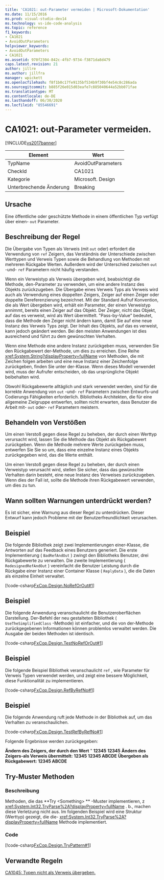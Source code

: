 ```yaml
---
title: 'CA1021: out-Parameter vermeiden | Microsoft-Dokumentation'
ms.date: 11/15/2016
ms.prod: visual-studio-dev14
ms.technology: vs-ide-code-analysis
ms.topic: reference
f1_keywords:
- CA1021
- AvoidOutParameters
helpviewer_keywords:
- AvoidOutParameters
- CA1021
ms.assetid: 970f2304-842c-4fb7-9734-f3871da8d479
caps.latest.revision: 21
author: jillre
ms.author: jillfra
manager: wpickett
ms.openlocfilehash: f8f1b0c17fe9135bf534b9f30bf4e54c8c286ada
ms.sourcegitcommit: b885f26e015d03eafe7c885040644a52bb071fae
ms.translationtype: MT
ms.contentlocale: de-DE
ms.lasthandoff: 06/30/2020
ms.locfileid: "85546691"
---
```

# <a name="ca1021-avoid-out-parameters"></a>CA1021: out-Parameter vermeiden.
[!INCLUDE[vs2017banner](../includes/vs2017banner.md)]

|Element|Wert|
|-|-|
|TypName|AvoidOutParameters|
|CheckId|CA1021|
|Kategorie|Microsoft. Design|
|Unterbrechende Änderung|Breaking|

## <a name="cause"></a>Ursache
 Eine öffentliche oder geschützte Methode in einem öffentlichen Typ verfügt über einen- `out` Parameter.

## <a name="rule-description"></a>Beschreibung der Regel
 Die Übergabe von Typen als Verweis (mit `out` oder) erfordert die Verwendung von `ref` Zeigern, das Verständnis der Unterschiede zwischen Werttypen und Verweis Typen sowie die Behandlung von Methoden mit mehreren Rückgabe Werten. Außerdem wird der Unterschied zwischen `out` -und- `ref` Parametern nicht häufig verstanden.

 Wenn ein Verweistyp als Verweis übergeben wird, beabsichtigt die Methode, den-Parameter zu verwenden, um eine andere Instanz des Objekts zurückzugeben. Die Übergabe eines Verweis Typs als Verweis wird auch als Verwendung eines doppelten Zeigers, Zeiger auf einen Zeiger oder doppelte Dereferenzierung bezeichnet. Mit der Standard Aufruf Konvention, die als Wert übergeben wird, erhält ein Parameter, der einen Verweistyp annimmt, bereits einen Zeiger auf das Objekt. Der Zeiger, nicht das Objekt, auf das es verweist, wird als Wert übermittelt. "Pass-by-Value" bedeutet, dass die Methode den Zeiger nicht ändern kann, damit Sie auf eine neue Instanz des Verweis Typs zeigt. Der Inhalt des Objekts, auf das es verweist, kann jedoch geändert werden. Bei den meisten Anwendungen ist dies ausreichend und führt zu dem gewünschten Verhalten.

 Wenn eine Methode eine andere Instanz zurückgeben muss, verwenden Sie den Rückgabewert der-Methode, um dies zu erreichen. Eine Reihe <xref:System.String?displayProperty=fullName> von Methoden, die mit Zeichen folgen arbeiten und eine neue Instanz einer Zeichenfolge zurückgeben, finden Sie unter der-Klasse. Wenn dieses Modell verwendet wird, muss der Aufrufer entscheiden, ob das ursprüngliche Objekt beibehalten wird.

 Obwohl Rückgabewerte alltäglich und stark verwendet werden, sind für die korrekte Anwendung von `out` -und- `ref` Parametern zwischen Entwurfs-und Codierungs Fähigkeiten erforderlich. Bibliotheks Architekten, die für eine allgemeine Zielgruppe entwerfen, sollten nicht erwarten, dass Benutzer die Arbeit mit- `out` oder- `ref` Parametern meistern.

## <a name="how-to-fix-violations"></a>Behandeln von Verstößen
 Um einen Verstoß gegen diese Regel zu beheben, der durch einen Werttyp verursacht wird, lassen Sie die Methode das Objekt als Rückgabewert zurückgeben. Wenn die Methode mehrere Werte zurückgeben muss, entwerfen Sie Sie so um, dass eine einzelne Instanz eines Objekts zurückgegeben wird, das die Werte enthält.

 Um einen Verstoß gegen diese Regel zu beheben, der durch einen Verweistyp verursacht wird, stellen Sie sicher, dass das gewünschte Verhalten darin besteht, eine neue Instanz des Verweises zurückzugeben. Wenn dies der Fall ist, sollte die Methode ihren Rückgabewert verwenden, um dies zu tun.

## <a name="when-to-suppress-warnings"></a>Wann sollten Warnungen unterdrückt werden?
 Es ist sicher, eine Warnung aus dieser Regel zu unterdrücken. Dieser Entwurf kann jedoch Probleme mit der Benutzerfreundlichkeit verursachen.

## <a name="example"></a>Beispiel
 Die folgende Bibliothek zeigt zwei Implementierungen einer-Klasse, die Antworten auf das Feedback eines Benutzers generiert. Die erste Implementierung ( `BadRefAndOut` ) zwingt den Bibliotheks Benutzer, drei Rückgabewerte zu verwalten. Die zweite Implementierung ( `RedesignedRefAndOut` ) vereinfacht die Benutzer Leistung durch die Rückgabe einer Instanz einer Container Klasse ( `ReplyData` ), die die Daten als einzelne Einheit verwaltet.

 [!code-csharp[FxCop.Design.NoRefOrOut#1](../snippets/csharp/VS_Snippets_CodeAnalysis/FxCop.Design.NoRefOrOut/cs/FxCop.Design.NoRefOrOut.cs#1)]

## <a name="example"></a>Beispiel
 Die folgende Anwendung veranschaulicht die Benutzeroberflächen Darstellung. Der-Befehl der neu gestalteten Bibliothek ( `UseTheSimplifiedClass` -Methode) ist einfacher, und die von der-Methode zurückgegebenen Informationen können problemlos verwaltet werden. Die Ausgabe der beiden Methoden ist identisch.

 [!code-csharp[FxCop.Design.TestNoRefOrOut#1](../snippets/csharp/VS_Snippets_CodeAnalysis/FxCop.Design.TestNoRefOrOut/cs/FxCop.Design.TestNoRefOrOut.cs#1)]

## <a name="example"></a>Beispiel
 Die folgende Beispiel Bibliothek veranschaulicht `ref` , wie Parameter für Verweis Typen verwendet werden, und zeigt eine bessere Möglichkeit, diese Funktionalität zu implementieren.

 [!code-csharp[FxCop.Design.RefByRefNo#1](../snippets/csharp/VS_Snippets_CodeAnalysis/FxCop.Design.RefByRefNo/cs/FxCop.Design.RefByRefNo.cs#1)]

## <a name="example"></a>Beispiel
 Die folgende Anwendung ruft jede Methode in der Bibliothek auf, um das Verhalten zu veranschaulichen.

 [!code-csharp[FxCop.Design.TestRefByRefNo#1](../snippets/csharp/VS_Snippets_CodeAnalysis/FxCop.Design.TestRefByRefNo/cs/FxCop.Design.TestRefByRefNo.cs#1)]

 Folgende Ergebnisse werden zurückgegeben:

 **Ändern des Zeigers, der durch den Wert** 
 " **12345** 
 **12345** 
 **Ändern des Zeigers-als Verweis übermittelt:** 
 **12345** 
 **12345 ABCDE** 
 **Übergeben als Rückgabewert:** 
 **12345 ABCDE**
## <a name="try-pattern-methods"></a>Try-Muster Methoden

### <a name="description"></a>Beschreibung
 Methoden, die das **Try \<Something> ** -Muster implementieren, z <xref:System.Int32.TryParse%2A?displayProperty=fullName> . b., machen diese Verletzung nicht aus. Im folgenden Beispiel wird eine Struktur (Werttyp) gezeigt, die die- <xref:System.Int32.TryParse%2A?displayProperty=fullName> Methode implementiert.

### <a name="code"></a>Code
 [!code-csharp[FxCop.Design.TryPattern#1](../snippets/csharp/VS_Snippets_CodeAnalysis/FxCop.Design.TryPattern/cs/FxCop.Design.TryPattern.cs#1)]

## <a name="related-rules"></a>Verwandte Regeln
 [CA1045: Typen nicht als Verweis übergeben.](../code-quality/ca1045-do-not-pass-types-by-reference.md)
